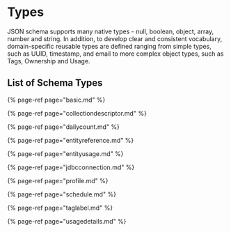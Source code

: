 # Types

JSON schema supports many native types - null, boolean, object, array, number and string. In addition, to develop clear and consistent vocabulary, domain-specific reusable types are defined ranging from simple types, such as UUID, timestamp, and email to more complex object types, such as Tags, Ownership and Usage.

## List of Schema Types

{% page-ref page="basic.md" %}

{% page-ref page="collectiondescriptor.md" %}

{% page-ref page="dailycount.md" %}

{% page-ref page="entityreference.md" %}

{% page-ref page="entityusage.md" %}

{% page-ref page="jdbcconnection.md" %}

{% page-ref page="profile.md" %}

{% page-ref page="schedule.md" %}

{% page-ref page="taglabel.md" %}

{% page-ref page="usagedetails.md" %}
